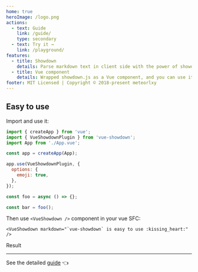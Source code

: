 ```yaml
---
home: true
heroImage: /logo.png
actions:
  - text: Guide
    link: /guide/
    type: secondary
  - text: Try it →
    link: /playground/
features:
  - title: Showdown
    details: Parse markdown text in client side with the power of showdown.js.
  - title: Vue component
    details: Wrapped showdown.js as a Vue component, and you can use it easily.
footer: MIT Licensed | Copyright © 2018-present meteorlxy
---
```


## Easy to use

Import and use it:

```js
import { createApp } from 'vue';
import { VueShowdownPlugin } from 'vue-showdown';
import App from './App.vue';

const app = createApp(App);

app.use(VueShowdownPlugin, {
  options: {
    emoji: true,
  },
});

const foo = async () => {};

const bar = foo();
```

Then use `<VueShowdown />` component in your vue SFC:

```vue
<VueShowdown markdown="`vue-showdown` is easy to use :kissing_heart:" />
```

Result

<VueShowdown markdown="`vue-showdown` is easy to use :kissing_heart:" />

---

See the detailed [guide](./guide/) :point_left:
